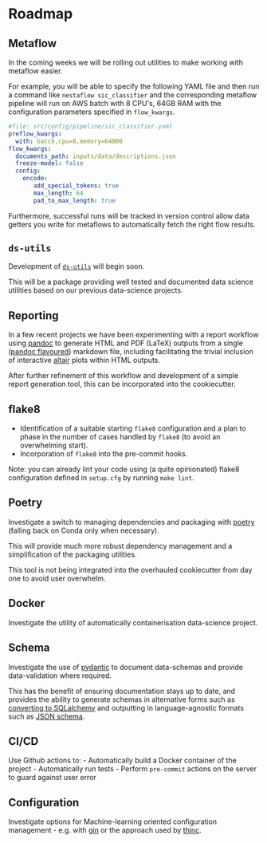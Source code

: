 # Roadmap

## Metaflow

In the coming weeks we will be rolling out utilities to make working with metaflow easier.

For example, you will be able to specify the following YAML file and then run a command like `nestaflow sic_classifier` and the corresponding metaflow pipeline will run on AWS batch with 8 CPU's, 64GB RAM with the configuration parameters specified in `flow_kwargs`.

```yaml
#file: src/config/pipeline/sic_classifier.yaml
preflow_kwargs:
  with: batch,cpu=8,memory=64000
flow_kwargs:
  documents_path: inputs/data/descriptions.json
  freeze-model: false
  config:
    encode:
       add_special_tokens: true
       max_length: 64
       pad_to_max_length: true
```

Furthermore, successful runs will be tracked in version control allow data getters you write for metaflows to automatically fetch the right flow results.

## `ds-utils`

Development of [`ds-utils`](https://github.com/nestauk/ds-utils/) will begin soon.

This will be a package providing well tested and documented data science utilities based on our previous data-science projects.

## Reporting

In a few recent projects we have been experimenting with a report workflow using [pandoc](https://pandoc.org/) to generate HTML and PDF (LaTeX) outputs from a single ([pandoc flavoured](https://pandoc.org/MANUAL.html#pandocs-markdown)) markdown file, including facilitating the trivial inclusion of interactive [altair](https://altair-viz.github.io/index.html) plots within HTML outputs.

After further refinement of this workflow and development of a simple report generation tool, this can be incorporated into the cookiecutter.

## flake8

- Identification of a suitable starting `flake8` configuration and a plan to phase in the number of cases handled by `flake8` (to avoid an overwhelming start).
- Incorporation of `flake8` into the pre-commit hooks.

Note: you can already lint your code using (a quite opinionated) flake8 configuration defined in `setup.cfg` by running `make lint`.

## Poetry

Investigate a switch to managing dependencies and packaging with [poetry](https://python-poetry.org/) (falling back on Conda only when necessary).

This will provide much more robust dependency management and a simplification of the packaging utilities.

This tool is not being integrated into the overhauled cookiecutter from day one to avoid user overwhelm.

## Docker

Investigate the utility of automatically containerisation data-science project.

## Schema

Investigate the use of [pydantic](https://pydantic-docs.helpmanual.io/) to document data-schemas and provide data-validation where required.

This has the benefit of ensuring documentation stays up to date, and provides the ability to generate schemas in alternative forms such as [converting to SQLalchemy](https://github.com/tiangolo/pydantic-sqlalchemy) and outputting in language-agnostic formats such as [JSON schema](https://pydantic-docs.helpmanual.io/usage/schema/).

## CI/CD

Use Github actions to:
    - Automatically build a Docker container of the project
    - Automatically run tests
    - Perform `pre-commit` actions on the server to guard against user error

## Configuration

Investigate options for Machine-learning oriented configuration management - e.g. with [gin](https://github.com/google/gin-config) or the approach used by [thinc](https://thinc.ai/docs/api-config).
